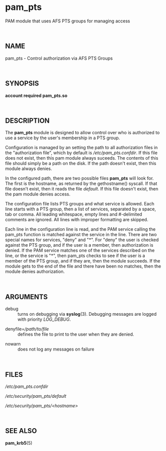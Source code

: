 pam_pts
=======

PAM module that uses AFS PTS groups for managing access

<P>
<A NAME="lbAB">&nbsp;</A>
<H2>NAME</H2>

pam_pts - Control authorization via AFS PTS Groups
<P>
<A NAME="lbAC">&nbsp;</A>
<H2>SYNOPSIS</H2>

<B>account required pam_pts.so</B>

<P>
<A NAME="lbAD">&nbsp;</A>
<H2>DESCRIPTION</H2>

The <B>pam_pts</B> module is designed to allow control over who is
authorized to use a service by the user's membership in a PTS group.
<P>
Configuration is managed by an setting the path to all authorization
files in the &quot;authorization file&quot;, which by default is
<I>/etc/pam_pts.confdir</I>.  If this file does not exist, then this pam
module always suceeds.  The contents of this file should simply be a
path on the disk.  If the path doesn't exist, then this module always
denies. 
<P>
In the configured path, there are two possible files <B>pam_pts</B>
will look for.  The first is the hostname, as returned by the
gethostname() syscall.  If that file doesn't exist, then it reads the
file <I>default</I>.  If this file doesn't exist, then the pam module
denies access.
<P>
The configuration file lists PTS groups and what service is allowed.
Each line starts with a PTS group, then a list of services, separated
by a space, tab or comma.  All leading whitespace, empty lines
and #-delimited comments are ignored.  All lines with improper formatting
are skipped.
<P>
Each line in the configuration line is read, and the PAM service
calling the pam_pts function is matched against the service in the
line.  There are two special names for services, &quot;deny&quot; and &quot;*&quot;.
For &quot;deny&quot; the user is checked against the PTS group, and if the user
is a member, then authorization is denied.  If the PAM service matches
one of the services described on the line, or the service is &quot;*&quot;, then
pam_pts checks to see if the user is a member of the PTS group, and if
they are, then the module succeeds.  If the module gets to the end of
the file and there have been no matches, then the module denies
authorization.
<P>
<A NAME="lbAE">&nbsp;</A>
<H2>ARGUMENTS</H2>

<P>
<DL COMPACT>
<DT>debug<DD>
turns on debugging via <B>syslog</B>(3).  Debugging messages are logged with
priority <I>LOG_DEBUG</I>.
<P>
<DT>denyfile=<I>/path/to/file</I><DD>
defines the file to print to the user when they are denied.
<P>
<DT>nowarn<DD>
does not log any messages on failure
<P>
</DL>
<A NAME="lbAF">&nbsp;</A>
<H2>FILES</H2>

<I>/etc/pam_pts.confdir</I>
<BR>

<I>/etc/security/pam_pts/default</I>
<BR>

<I>/etc/security/pam_pts/&lt;hostname&gt;</I>
<BR>

<P>
<A NAME="lbAG">&nbsp;</A>
<H2>SEE ALSO</H2>

<B>pam_krb5</B>(5)
